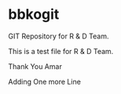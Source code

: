 bbkogit
=======

GIT Repository for R &amp; D Team.

This is a test file for R & D Team.

Thank You
Amar

Adding One more Line